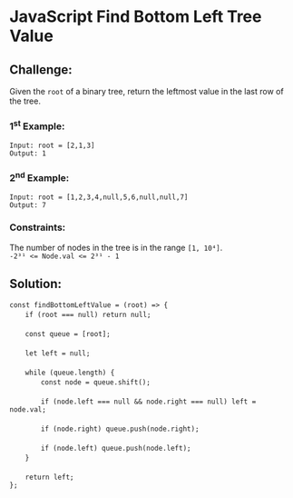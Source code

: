 # JavaScript Find Bottom Left Tree Value

## Challenge:

Given the `root` of a binary tree, return the leftmost value in the last row of the tree.

### 1<sup>st</sup> Example:

`Input: root = [2,1,3]`
<br/>
`Output: 1`

### 2<sup>nd</sup> Example:

`Input: root = [1,2,3,4,null,5,6,null,null,7]`
<br/>
`Output: 7`

### Constraints:

The number of nodes in the tree is in the range `[1, 10⁴]`.
<br/>
`-2³¹ <= Node.val <= 2³¹ - 1`

## Solution:

`const findBottomLeftValue = (root) => {`
<br/>
&nbsp;&nbsp;&nbsp;&nbsp;&nbsp;&nbsp;&nbsp;`if (root === null) return null;`
<br/>
<br/>
&nbsp;&nbsp;&nbsp;&nbsp;&nbsp;&nbsp;&nbsp;`const queue = [root];`
<br/>
<br/>
&nbsp;&nbsp;&nbsp;&nbsp;&nbsp;&nbsp;&nbsp;`let left = null;`
<br/>
<br/>
&nbsp;&nbsp;&nbsp;&nbsp;&nbsp;&nbsp;&nbsp;`while (queue.length) {`
<br/>
&nbsp;&nbsp;&nbsp;&nbsp;&nbsp;&nbsp;&nbsp;&nbsp;&nbsp;&nbsp;&nbsp;&nbsp;&nbsp;&nbsp;`const node = queue.shift();`
<br/>
<br/>
&nbsp;&nbsp;&nbsp;&nbsp;&nbsp;&nbsp;&nbsp;&nbsp;&nbsp;&nbsp;&nbsp;&nbsp;&nbsp;&nbsp;`if (node.left === null && node.right === null) left = node.val;`
<br/>
<br/>
&nbsp;&nbsp;&nbsp;&nbsp;&nbsp;&nbsp;&nbsp;&nbsp;&nbsp;&nbsp;&nbsp;&nbsp;&nbsp;&nbsp;`if (node.right) queue.push(node.right);`
<br/>
<br/>
&nbsp;&nbsp;&nbsp;&nbsp;&nbsp;&nbsp;&nbsp;&nbsp;&nbsp;&nbsp;&nbsp;&nbsp;&nbsp;&nbsp;`if (node.left) queue.push(node.left);`
<br/>
&nbsp;&nbsp;&nbsp;&nbsp;&nbsp;&nbsp;&nbsp;`}`
<br/>
<br/>
&nbsp;&nbsp;&nbsp;&nbsp;&nbsp;&nbsp;&nbsp;`return left;`
<br/>
`};`
<br/>
<br/>